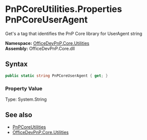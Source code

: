 # PnPCoreUtilities.Properties PnPCoreUserAgent
 Get's a tag that identifies the PnP Core library for UserAgent string   

**Namespace:** [OfficeDevPnP.Core.Utilities](OfficeDevPnP.Core.Utilities.md)  
**Assembly:** OfficeDevPnP.Core.dll  
## Syntax
```C#
public static string PnPCoreUserAgent { get; }
```

### Property Value
Type: System.String  

## See also
- [PnPCoreUtilities](OfficeDevPnP.Core.Utilities.PnPCoreUtilities.md) 
- [OfficeDevPnP.Core.Utilities](OfficeDevPnP.Core.Utilities.md) 
